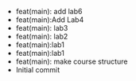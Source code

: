 - feat(main): add lab6
- feat(main):Add Lab4
- feat(main): lab3
- feat(main): lab2
- feat(main):lab1
- feat(main):lab1
- feat(main): make course structure
- Initial commit
